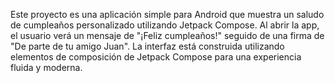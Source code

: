 
Este proyecto es una aplicación simple para Android que muestra un saludo de cumpleaños personalizado utilizando Jetpack Compose. Al abrir la app, el usuario verá un mensaje de "¡Feliz cumpleaños!" seguido de una firma de "De parte de tu amigo Juan". La interfaz está construida utilizando elementos de composición de Jetpack Compose para una experiencia fluida y moderna.



    
